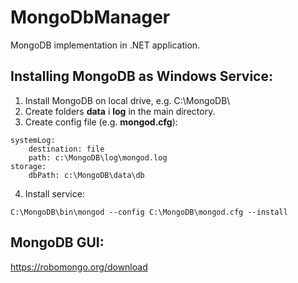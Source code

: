 # MongoDbManager
MongoDB implementation in .NET application.

## Installing MongoDB as Windows Service:
1. Install MongoDB on local drive, e.g. C:\MongoDB\
2. Create folders **data** i **log** in the main directory.
3. Create config file (e.g. **mongod.cfg**):
```
systemLog:
    destination: file
    path: c:\MongoDB\log\mongod.log
storage:
    dbPath: c:\MongoDB\data\db
```

4. Install service:
```
C:\MongoDB\bin\mongod --config C:\MongoDB\mongod.cfg --install
```

## MongoDB GUI:
https://robomongo.org/download
